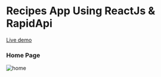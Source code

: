 # Recipes App Using ReactJs & RapidApi

[Live demo](https://wasfarecipes.vercel.app/)

### Home Page
![home](./sreenshot/home.png)
